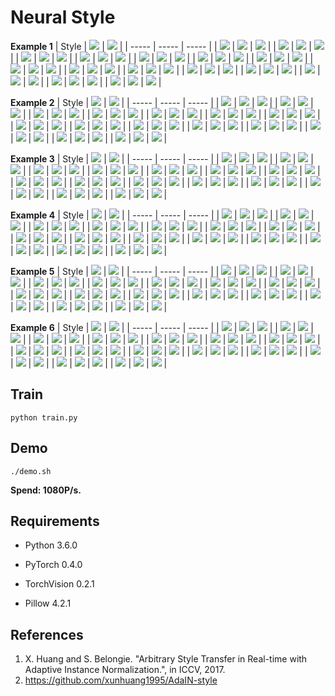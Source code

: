 # Neural Style

**Example 1**
| Style | ![](input/content/001.jpg) | ![](input/content/002.jpg) |
| ----- | ----- | ----- |
| ![](input/style/001.jpg) | ![](output/001_stylized_001.jpg) | ![](output/002_stylized_001.jpg) |
| ![](input/style/002.jpg) | ![](output/001_stylized_002.jpg) | ![](output/002_stylized_002.jpg) |
| ![](input/style/003.jpg) | ![](output/001_stylized_003.jpg) | ![](output/002_stylized_003.jpg) |
| ![](input/style/004.jpg) | ![](output/001_stylized_004.jpg) | ![](output/002_stylized_004.jpg) |
| ![](input/style/005.jpg) | ![](output/001_stylized_005.jpg) | ![](output/002_stylized_005.jpg) |
| ![](input/style/006.jpg) | ![](output/001_stylized_006.jpg) | ![](output/002_stylized_006.jpg) |
| ![](input/style/007.jpg) | ![](output/001_stylized_007.jpg) | ![](output/002_stylized_007.jpg) |
| ![](input/style/008.jpg) | ![](output/001_stylized_008.jpg) | ![](output/002_stylized_008.jpg) |
| ![](input/style/009.jpg) | ![](output/001_stylized_009.jpg) | ![](output/002_stylized_009.jpg) |
| ![](input/style/010.jpg) | ![](output/001_stylized_010.jpg) | ![](output/002_stylized_010.jpg) |
| ![](input/style/011.jpg) | ![](output/001_stylized_011.jpg) | ![](output/002_stylized_011.jpg) |
| ![](input/style/012.jpg) | ![](output/001_stylized_012.jpg) | ![](output/002_stylized_012.jpg) |
| ![](input/style/013.jpg) | ![](output/001_stylized_013.jpg) | ![](output/002_stylized_013.jpg) |
| ![](input/style/014.jpg) | ![](output/001_stylized_014.jpg) | ![](output/002_stylized_014.jpg) |
| ![](input/style/015.jpg) | ![](output/001_stylized_015.jpg) | ![](output/002_stylized_015.jpg) |

**Example 2**
| Style | ![](input/content/003.jpg) | ![](input/content/004.jpg) |
| ----- | ----- | ----- |
| ![](input/style/001.jpg) | ![](output/003_stylized_001.jpg) | ![](output/004_stylized_001.jpg) |
| ![](input/style/002.jpg) | ![](output/003_stylized_002.jpg) | ![](output/004_stylized_002.jpg) |
| ![](input/style/003.jpg) | ![](output/003_stylized_003.jpg) | ![](output/004_stylized_003.jpg) |
| ![](input/style/004.jpg) | ![](output/003_stylized_004.jpg) | ![](output/004_stylized_004.jpg) |
| ![](input/style/005.jpg) | ![](output/003_stylized_005.jpg) | ![](output/004_stylized_005.jpg) |
| ![](input/style/006.jpg) | ![](output/003_stylized_006.jpg) | ![](output/004_stylized_006.jpg) |
| ![](input/style/007.jpg) | ![](output/003_stylized_007.jpg) | ![](output/004_stylized_007.jpg) |
| ![](input/style/008.jpg) | ![](output/003_stylized_008.jpg) | ![](output/004_stylized_008.jpg) |
| ![](input/style/009.jpg) | ![](output/003_stylized_009.jpg) | ![](output/004_stylized_009.jpg) |
| ![](input/style/010.jpg) | ![](output/003_stylized_010.jpg) | ![](output/004_stylized_010.jpg) |
| ![](input/style/011.jpg) | ![](output/003_stylized_011.jpg) | ![](output/004_stylized_011.jpg) |
| ![](input/style/012.jpg) | ![](output/003_stylized_012.jpg) | ![](output/004_stylized_012.jpg) |
| ![](input/style/013.jpg) | ![](output/003_stylized_013.jpg) | ![](output/004_stylized_013.jpg) |
| ![](input/style/014.jpg) | ![](output/003_stylized_014.jpg) | ![](output/004_stylized_014.jpg) |
| ![](input/style/015.jpg) | ![](output/003_stylized_015.jpg) | ![](output/004_stylized_015.jpg) |

**Example 3**
| Style | ![](input/content/005.jpg) | ![](input/content/006.jpg) |
| ----- | ----- | ----- |
| ![](input/style/001.jpg) | ![](output/005_stylized_001.jpg) | ![](output/006_stylized_001.jpg) |
| ![](input/style/002.jpg) | ![](output/005_stylized_002.jpg) | ![](output/006_stylized_002.jpg) |
| ![](input/style/003.jpg) | ![](output/005_stylized_003.jpg) | ![](output/006_stylized_003.jpg) |
| ![](input/style/004.jpg) | ![](output/005_stylized_004.jpg) | ![](output/006_stylized_004.jpg) |
| ![](input/style/005.jpg) | ![](output/005_stylized_005.jpg) | ![](output/006_stylized_005.jpg) |
| ![](input/style/006.jpg) | ![](output/005_stylized_006.jpg) | ![](output/006_stylized_006.jpg) |
| ![](input/style/007.jpg) | ![](output/005_stylized_007.jpg) | ![](output/006_stylized_007.jpg) |
| ![](input/style/008.jpg) | ![](output/005_stylized_008.jpg) | ![](output/006_stylized_008.jpg) |
| ![](input/style/009.jpg) | ![](output/005_stylized_009.jpg) | ![](output/006_stylized_009.jpg) |
| ![](input/style/010.jpg) | ![](output/005_stylized_010.jpg) | ![](output/006_stylized_010.jpg) |
| ![](input/style/011.jpg) | ![](output/005_stylized_011.jpg) | ![](output/006_stylized_011.jpg) |
| ![](input/style/012.jpg) | ![](output/005_stylized_012.jpg) | ![](output/006_stylized_012.jpg) |
| ![](input/style/013.jpg) | ![](output/005_stylized_013.jpg) | ![](output/006_stylized_013.jpg) |
| ![](input/style/014.jpg) | ![](output/005_stylized_014.jpg) | ![](output/006_stylized_014.jpg) |
| ![](input/style/015.jpg) | ![](output/005_stylized_015.jpg) | ![](output/006_stylized_015.jpg) |

**Example 4**
| Style | ![](input/content/007.jpg) | ![](input/content/008.jpg) |
| ----- | ----- | ----- |
| ![](input/style/001.jpg) | ![](output/007_stylized_001.jpg) | ![](output/008_stylized_001.jpg) |
| ![](input/style/002.jpg) | ![](output/007_stylized_002.jpg) | ![](output/008_stylized_002.jpg) |
| ![](input/style/003.jpg) | ![](output/007_stylized_003.jpg) | ![](output/008_stylized_003.jpg) |
| ![](input/style/004.jpg) | ![](output/007_stylized_004.jpg) | ![](output/008_stylized_004.jpg) |
| ![](input/style/005.jpg) | ![](output/007_stylized_005.jpg) | ![](output/008_stylized_005.jpg) |
| ![](input/style/006.jpg) | ![](output/007_stylized_006.jpg) | ![](output/008_stylized_006.jpg) |
| ![](input/style/007.jpg) | ![](output/007_stylized_007.jpg) | ![](output/008_stylized_007.jpg) |
| ![](input/style/008.jpg) | ![](output/007_stylized_008.jpg) | ![](output/008_stylized_008.jpg) |
| ![](input/style/009.jpg) | ![](output/007_stylized_009.jpg) | ![](output/008_stylized_009.jpg) |
| ![](input/style/010.jpg) | ![](output/007_stylized_010.jpg) | ![](output/008_stylized_010.jpg) |
| ![](input/style/011.jpg) | ![](output/007_stylized_011.jpg) | ![](output/008_stylized_011.jpg) |
| ![](input/style/012.jpg) | ![](output/007_stylized_012.jpg) | ![](output/008_stylized_012.jpg) |
| ![](input/style/013.jpg) | ![](output/007_stylized_013.jpg) | ![](output/008_stylized_013.jpg) |
| ![](input/style/014.jpg) | ![](output/007_stylized_014.jpg) | ![](output/008_stylized_014.jpg) |
| ![](input/style/015.jpg) | ![](output/007_stylized_015.jpg) | ![](output/008_stylized_015.jpg) |

**Example 5**
| Style | ![](input/content/009.jpg) | ![](input/content/010.jpg) |
| ----- | ----- | ----- |
| ![](input/style/001.jpg) | ![](output/009_stylized_001.jpg) | ![](output/010_stylized_001.jpg) |
| ![](input/style/002.jpg) | ![](output/009_stylized_002.jpg) | ![](output/010_stylized_002.jpg) |
| ![](input/style/003.jpg) | ![](output/009_stylized_003.jpg) | ![](output/010_stylized_003.jpg) |
| ![](input/style/004.jpg) | ![](output/009_stylized_004.jpg) | ![](output/010_stylized_004.jpg) |
| ![](input/style/005.jpg) | ![](output/009_stylized_005.jpg) | ![](output/010_stylized_005.jpg) |
| ![](input/style/006.jpg) | ![](output/009_stylized_006.jpg) | ![](output/010_stylized_006.jpg) |
| ![](input/style/007.jpg) | ![](output/009_stylized_007.jpg) | ![](output/010_stylized_007.jpg) |
| ![](input/style/008.jpg) | ![](output/009_stylized_008.jpg) | ![](output/010_stylized_008.jpg) |
| ![](input/style/009.jpg) | ![](output/009_stylized_009.jpg) | ![](output/010_stylized_009.jpg) |
| ![](input/style/010.jpg) | ![](output/009_stylized_010.jpg) | ![](output/010_stylized_010.jpg) |
| ![](input/style/011.jpg) | ![](output/009_stylized_011.jpg) | ![](output/010_stylized_011.jpg) |
| ![](input/style/012.jpg) | ![](output/009_stylized_012.jpg) | ![](output/010_stylized_012.jpg) |
| ![](input/style/013.jpg) | ![](output/009_stylized_013.jpg) | ![](output/010_stylized_013.jpg) |
| ![](input/style/014.jpg) | ![](output/009_stylized_014.jpg) | ![](output/010_stylized_014.jpg) |
| ![](input/style/015.jpg) | ![](output/009_stylized_015.jpg) | ![](output/010_stylized_015.jpg) |

**Example 6**
| Style | ![](input/content/011.jpg) | ![](input/content/012.jpg) |
| ----- | ----- | ----- |
| ![](input/style/001.jpg) | ![](output/011_stylized_001.jpg) | ![](output/012_stylized_001.jpg) |
| ![](input/style/002.jpg) | ![](output/011_stylized_002.jpg) | ![](output/012_stylized_002.jpg) |
| ![](input/style/003.jpg) | ![](output/011_stylized_003.jpg) | ![](output/012_stylized_003.jpg) |
| ![](input/style/004.jpg) | ![](output/011_stylized_004.jpg) | ![](output/012_stylized_004.jpg) |
| ![](input/style/005.jpg) | ![](output/011_stylized_005.jpg) | ![](output/012_stylized_005.jpg) |
| ![](input/style/006.jpg) | ![](output/011_stylized_006.jpg) | ![](output/012_stylized_006.jpg) |
| ![](input/style/007.jpg) | ![](output/011_stylized_007.jpg) | ![](output/012_stylized_007.jpg) |
| ![](input/style/008.jpg) | ![](output/011_stylized_008.jpg) | ![](output/012_stylized_008.jpg) |
| ![](input/style/009.jpg) | ![](output/011_stylized_009.jpg) | ![](output/012_stylized_009.jpg) |
| ![](input/style/010.jpg) | ![](output/011_stylized_010.jpg) | ![](output/012_stylized_010.jpg) |
| ![](input/style/011.jpg) | ![](output/011_stylized_011.jpg) | ![](output/012_stylized_011.jpg) |
| ![](input/style/012.jpg) | ![](output/011_stylized_012.jpg) | ![](output/012_stylized_012.jpg) |
| ![](input/style/013.jpg) | ![](output/011_stylized_013.jpg) | ![](output/012_stylized_013.jpg) |
| ![](input/style/014.jpg) | ![](output/011_stylized_014.jpg) | ![](output/012_stylized_014.jpg) |
| ![](input/style/015.jpg) | ![](output/011_stylized_015.jpg) | ![](output/012_stylized_015.jpg) |

## Train

`python train.py`

## Demo

`./demo.sh`

**Spend: 1080P/s.**



## Requirements

- Python 3.6.0

- PyTorch 0.4.0

- TorchVision 0.2.1

- Pillow 4.2.1

## References

1. X. Huang and S. Belongie. "Arbitrary Style Transfer in Real-time with Adaptive Instance Normalization.", in ICCV, 2017.
2. https://github.com/xunhuang1995/AdaIN-style